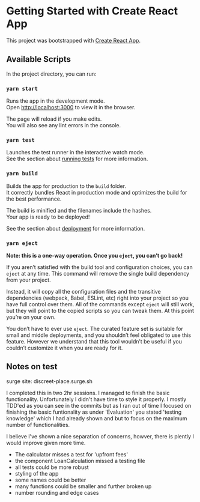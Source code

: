 # Getting Started with Create React App

This project was bootstrapped with [Create React App](https://github.com/facebook/create-react-app).

## Available Scripts

In the project directory, you can run:

### `yarn start`

Runs the app in the development mode.\
Open [http://localhost:3000](http://localhost:3000) to view it in the browser.

The page will reload if you make edits.\
You will also see any lint errors in the console.

### `yarn test`

Launches the test runner in the interactive watch mode.\
See the section about [running tests](https://facebook.github.io/create-react-app/docs/running-tests) for more information.

### `yarn build`

Builds the app for production to the `build` folder.\
It correctly bundles React in production mode and optimizes the build for the best performance.

The build is minified and the filenames include the hashes.\
Your app is ready to be deployed!

See the section about [deployment](https://facebook.github.io/create-react-app/docs/deployment) for more information.

### `yarn eject`

**Note: this is a one-way operation. Once you `eject`, you can’t go back!**

If you aren’t satisfied with the build tool and configuration choices, you can `eject` at any time. This command will remove the single build dependency from your project.

Instead, it will copy all the configuration files and the transitive dependencies (webpack, Babel, ESLint, etc) right into your project so you have full control over them. All of the commands except `eject` will still work, but they will point to the copied scripts so you can tweak them. At this point you’re on your own.

You don’t have to ever use `eject`. The curated feature set is suitable for small and middle deployments, and you shouldn’t feel obligated to use this feature. However we understand that this tool wouldn’t be useful if you couldn’t customize it when you are ready for it.

## Notes on test

surge site: discreet-place.surge.sh

I completed this in two 2hr sessions. I managed to finish the basic functionality. Unfortunately I didn't have time to style it properly. I mostly TDD'ed as you can see in the commits but as I ran out of time I focused on finishing the basic funtionality as under 'Evaluation' you stated 'testing knowledge' which I had already shown and but to focus on the maximum number of functionalities.

I believe I've shown a nice separation of concerns, howver, there is plently I would improve given more time.

- The calculator misses a test for 'upfront fees'
- the component LoanCalculation missed a testing file
- all tests could be more robust
- styling of the app
- some names could be better
- many functions could be smaller and further broken up
- number rounding and edge cases
